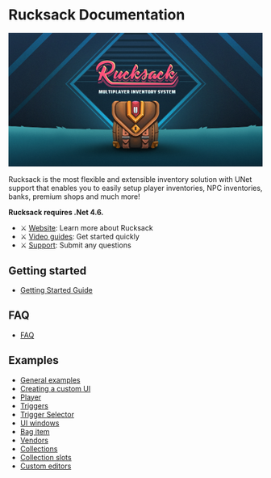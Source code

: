 # Rucksack Documentation

![Rucksack](Assets/Rucksack.png)

Rucksack is the most flexible and extensible inventory solution with UNet support that enables you to easily setup player inventories, NPC inventories, banks, premium shops and much more!

**Rucksack requires .Net 4.6.**

- ⚔️ [Website](http://devdog.io/): Learn more about Rucksack
- ⚔️ [Video guides](https://youtu.be/fQXOAHr50ag): Get started quickly
- ⚔️ [Support](https://devdog.io/contact): Submit any questions

## Getting started

- [Getting Started Guide](GettingStarted.md)

## FAQ

- [FAQ](FAQ.md)

## Examples

- [General examples](Examples/GeneralExamples.md)
- [Creating a custom UI](General/CreatingCustomUI.md)
- [Player](General/Player.md)
- [Triggers](General/Triggers.md)
- [Trigger Selector](General/TriggerSelector.md)
- [UI windows](General/Windows.md)
- [Bag item](Items/CollectionItems.md)
- [Vendors](Vendors/Vendors.md)
- [Collections](Collections/CollectionUI.md)
- [Collection slots](Collections/CollectionSlotUI.md)
- [Custom editors](Editors/Editors.md)
